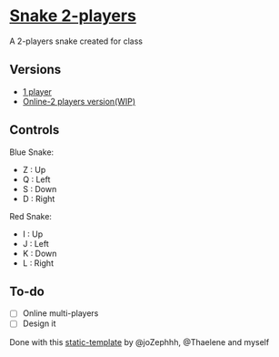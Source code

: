 # [Snake 2-players](https://antoinemoues.github.io/Snake_2players/)

A 2-players snake created for class

## Versions

- [1 player](https://antoinemoues.github.io/snake/)
- [Online-2 players version(WIP)]()

## Controls

Blue Snake:
  - Z : Up
  - Q : Left
  - S : Down
  - D : Right

Red Snake:
  - I : Up
  - J : Left
  - K : Down
  - L : Right

## To-do

- [ ] Online multi-players
- [ ] Design it

Done with this [static-template](https://github.com/joZephhh/static-template) by @joZephhh, @Thaelene and myself
